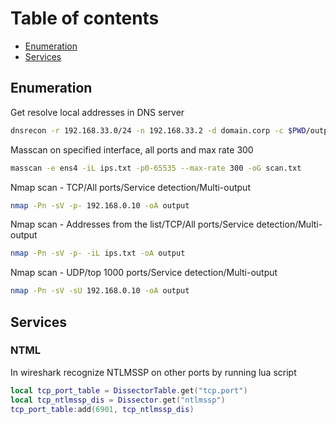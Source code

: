 # Table of contents

- [Enumeration](#enumeration)
- [Services](#services)

## Enumeration

Get resolve local addresses in DNS server
```bash
dnsrecon -r 192.168.33.0/24 -n 192.168.33.2 -d domain.corp -c $PWD/output.csv
```
Masscan  on specified interface, all ports and max rate 300
```bash 
masscan -e ens4 -iL ips.txt -p0-65535 --max-rate 300 -oG scan.txt
```
Nmap scan - TCP/All ports/Service detection/Multi-output
```bash
nmap -Pn -sV -p- 192.168.0.10 -oA output
```
Nmap scan - Addresses from the list/TCP/All ports/Service detection/Multi-output
```bash
nmap -Pn -sV -p- -iL ips.txt -oA output
```
Nmap scan - UDP/top 1000 ports/Service detection/Multi-output
```bash
nmap -Pn -sV -sU 192.168.0.10 -oA output
```

## Services

### NTML
In wireshark recognize NTLMSSP on other ports by running lua script
```lua
local tcp_port_table = DissectorTable.get("tcp.port")
local tcp_ntlmssp_dis = Dissector.get("ntlmssp")
tcp_port_table:add(6901, tcp_ntlmssp_dis)
```
